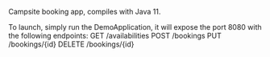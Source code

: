 Campsite booking app, compiles with Java 11. 

To launch, simply run the DemoApplication, it will expose the port 8080 with the following endpoints:
GET /availabilities
POST /bookings
PUT /bookings/{id}
DELETE /bookings/{id}
